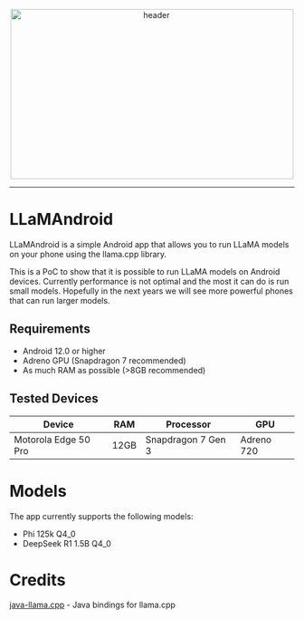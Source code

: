 <p align="center">
<img width="500px" height="300px" src="https://github.com/user-attachments/assets/d637c667-18ab-4689-955d-2b7f52ff4ff6" alt="header"></img>
</p>

<hr/>

# LLaMAndroid

LLaMAndroid is a simple Android app that allows you to run LLaMA models on your phone using the
llama.cpp library. 

This is a PoC to show that it is possible to run LLaMA models on Android devices.
Currently performance is not optimal and the most it can do is run small models.
Hopefully in the next years we will see more powerful phones that can run larger models.

## Requirements
- Android 12.0 or higher
- Adreno GPU (Snapdragon 7 recommended)
- As much RAM as possible (>8GB recommended)

## Tested Devices
| Device               | RAM  | Processor          | GPU        |
|----------------------|------|--------------------|------------|
| Motorola Edge 50 Pro | 12GB | Snapdragon 7 Gen 3 | Adreno 720 |

# Models
The app currently supports the following models:
- Phi 125k Q4_0
- DeepSeek R1 1.5B Q4_0

# Credits
[java-llama.cpp](https://github.com/kherud/java-llama.cpp) - Java bindings for llama.cpp
